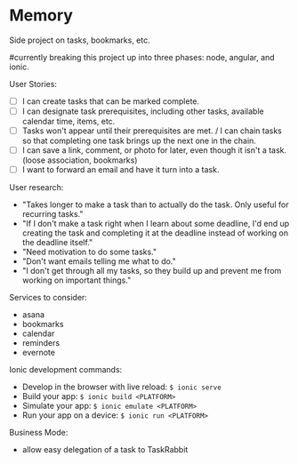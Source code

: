 Memory
======

Side project on tasks, bookmarks, etc.

#currently breaking this project up into three phases: node, angular, and ionic.

User Stories:
- [ ] I can create tasks that can be marked complete.
- [ ] I can designate task prerequisites, including other tasks, available calendar time, items, etc.
- [ ] Tasks won't appear until their prerequisites are met. / I can chain tasks so that completing one task brings up the next one in the chain.
- [ ] I can save a link, comment, or photo for later, even though it isn't a task. (loose association, bookmarks)
- [ ] I want to forward an email and have it turn into a task.

User research:
- "Takes longer to make a task than to actually do the task. Only useful for recurring tasks."
- "If I don't make a task right when I learn about some deadline, I'd end up creating the task and completing it at the deadline instead of working on the deadline itself."
- "Need motivation to do some tasks."
- "Don't want emails telling me what to do."
- "I don't get through all my tasks, so they build up and prevent me from working on important things."

Services to consider:
- asana
- bookmarks
- calendar
- reminders
- evernote

Ionic development commands:
- Develop in the browser with live reload: `$ ionic serve`
- Build your app: `$ ionic build <PLATFORM>`
- Simulate your app: `$ ionic emulate <PLATFORM>`
- Run your app on a device: `$ ionic run <PLATFORM>`

Business Mode:
- allow easy delegation of a task to TaskRabbit
